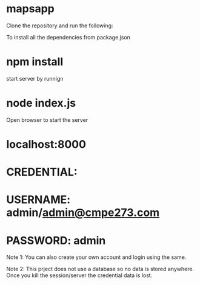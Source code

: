 # mapsapp

Clone the repository and run the following:

To install all the dependencies from package.json
# npm install

start server by runnign
# node index.js

Open browser to start the server
#  localhost:8000

# CREDENTIAL: 
# USERNAME: admin/admin@cmpe273.com
# PASSWORD: admin

Note 1: You can also create your own account and login using the same. 

Note 2: This prject does not use a database so no data is stored anywhere. Once you kill the session/server the credential data is lost.